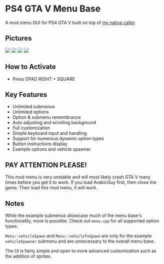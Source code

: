# PS4 GTA V Menu Base
A mod menu GUI for PS4 GTA V built on top of [my native caller](https://github.com/2much4u/PS4-GTA-V-Native-Caller).

## Pictures
<img src="https://i.gyazo.com/f214b89550089a50e90923aa59632625.png" />
<img src="https://i.gyazo.com/a60edd6687e75be105c823fc37f3d3b1.png" />
<img src="https://i.gyazo.com/5d44b992caadf9d66321d84e36493844.png" />
<img src="https://i.gyazo.com/0781c10337e2be48f06d090bfbbd1518.png" />

## How to Activate
* Press DPAD RIGHT + SQUARE 

## Key Features
* Unlimited submenus
* Unlimited options
* Option & submenu remembrance
* Auto adjusting and scrolling background
* Full customization
* Simple keyboard input and handling
* Support for numerous dynamic option types
* Button instructions display
* Example options and vehicle spawner

## PAY ATTENTION PLEASE! 
This mod menu is very unstable and will most likely crash GTA V many times before you get it to work. If you load ArabicGuy first, then close the game. Then load this mod menu, it will work.

## Notes
While the example submenus showcase much of the menu base's functionality, more is possible. Check out `menu.cpp` for all supported option types.

`Menu::vehicleSpawn` and `Menu::vehicleToSpawn` are only for the example `vehicleSpawner` submenu and are unnecessary to the overall menu base.

The UI is fairly simple and open to more advanced customization such as the addition of sprites.
